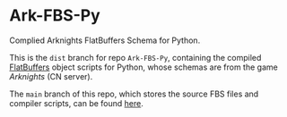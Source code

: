 Ark-FBS-Py
==========
Complied Arknights FlatBuffers Schema for Python.  

This is the `dist` branch for repo `Ark-FBS-Py`,
containing the compiled [FlatBuffers](https://flatbuffers.dev/) object scripts for Python,
whose schemas are from the game *Arknights* (CN server).

The `main` branch of this repo,
which stores the source FBS files and compiler scripts,
can be found [here](https://github.com/isHarryh/Ark-FBS-Py/tree/main).
